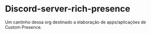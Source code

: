 # Discord-server-rich-presence
Um cantinho dessa org destinado a elaboração de apps/aplicações de Custom Presence.
